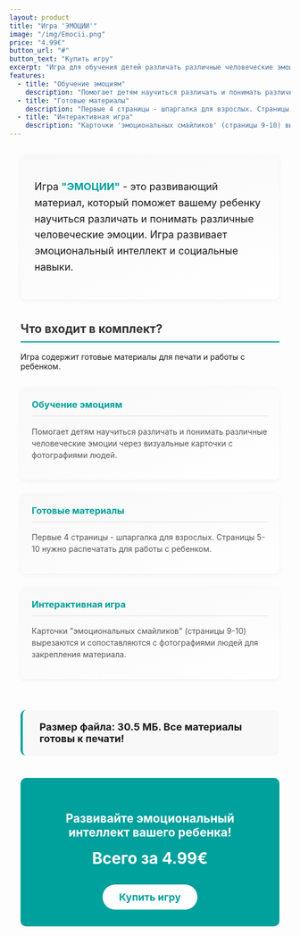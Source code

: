 ```yaml
---
layout: product
title: "Игра 'ЭМОЦИИ'"
image: "/img/Emocii.png"
price: "4.99€"
button_url: "#"
button_text: "Купить игру"
excerpt: "Игра для обучения детей различать различные человеческие эмоции. Развивает эмоциональный интеллект и социальные навыки."
features:
  - title: "Обучение эмоциям"
    description: "Помогает детям научиться различать и понимать различные человеческие эмоции через визуальные карточки."
  - title: "Готовые материалы"
    description: "Первые 4 страницы - шпаргалка для взрослых. Страницы 5-10 нужно распечатать для работы с ребенком."
  - title: "Интерактивная игра"
    description: "Карточки 'эмоциональных смайликов' (страницы 9-10) вырезаются и сопоставляются с фотографиями людей."
---
```


<style>
.book-container {
  max-width: 800px;
  margin: 0 auto;
  padding: 0 20px;
}

.section-title {
  border-bottom: 2px solid #00a09c;
  padding-bottom: 10px;
  color: #333;
  margin-top: 40px;
}

.book-intro {
  background: linear-gradient(160deg, #f8f8f8, #fff);
  border-radius: 10px;
  padding: 25px;
  margin: 30px 0;
  box-shadow: 0 2px 10px rgba(0, 0, 0, 0.05);
  font-size: 18px;
  line-height: 1.6;
}

.book-intro strong {
  color: #00a09c;
}

.feature-cards {
  display: flex;
  flex-wrap: wrap;
  justify-content: space-between;
  margin: 30px 0;
}

.feature-card {
  width: 100%;
  margin-bottom: 25px;
  padding: 20px;
  background: linear-gradient(160deg, #f8f8f8, #fff);
  border-radius: 10px;
  box-shadow: 0 2px 10px rgba(0, 0, 0, 0.05);
  transition: transform 0.3s ease, box-shadow 0.3s ease;
}

.feature-card:hover {
  transform: translateY(-5px);
  box-shadow: 0 5px 15px rgba(0, 0, 0, 0.1);
}

.feature-card h3 {
  color: #00a09c;
  margin-top: 0;
  border-bottom: 1px solid #e0e0e0;
  padding-bottom: 10px;
}

.feature-card p {
  color: #555;
  line-height: 1.5;
}

.book-bonus {
  background-color: #f8f8f8;
  padding: 20px 30px;
  border-radius: 10px;
  border-left: 4px solid #00a09c;
  margin: 30px 0;
  font-weight: bold;
  font-size: 18px;
}

.cta-section {
  text-align: center;
  background-color: #00a09c;
  color: white;
  padding: 30px;
  border-radius: 10px;
  margin: 40px 0 20px;
}

.cta-button {
  display: inline-block;
  margin-top: 15px;
  padding: 12px 30px;
  background-color: white;
  color: #00a09c;
  font-weight: bold;
  text-decoration: none;
  border-radius: 30px;
  transition: all 0.3s ease;
  font-size: 18px;
}

.cta-button:hover {
  background-color: #f0f0f0;
  transform: scale(1.05);
}

.price-tag {
  font-size: 28px;
  font-weight: bold;
  margin: 15px 0;
}

@media (max-width: 768px) {
  .feature-cards {
    justify-content: center;
  }
  
  .feature-card {
    max-width: 100%;
  }
}
</style>

<div class="book-container">

<div class="book-intro">
  <p>Игра <strong>"ЭМОЦИИ"</strong> - это развивающий материал, который поможет вашему ребенку научиться различать и понимать различные человеческие эмоции. Игра развивает эмоциональный интеллект и социальные навыки.</p>
</div>

<h2 class="section-title">Что входит в комплект?</h2>

<p>Игра содержит готовые материалы для печати и работы с ребенком.</p>

<div class="feature-cards">
  <div class="feature-card">
    <h3>Обучение эмоциям</h3>
    <p>Помогает детям научиться различать и понимать различные человеческие эмоции через визуальные карточки с фотографиями людей.</p>
  </div>
  
  <div class="feature-card">
    <h3>Готовые материалы</h3>
    <p>Первые 4 страницы - шпаргалка для взрослых. Страницы 5-10 нужно распечатать для работы с ребенком.</p>
  </div>
  
  <div class="feature-card">
    <h3>Интерактивная игра</h3>
    <p>Карточки "эмоциональных смайликов" (страницы 9-10) вырезаются и сопоставляются с фотографиями людей для закрепления материала.</p>
  </div>
</div>

<div class="book-bonus">
  Размер файла: 30.5 МБ. Все материалы готовы к печати!
</div>

<div class="cta-section">
  <h2>Развивайте эмоциональный интеллект вашего ребенка!</h2>
  <p class="price-tag">Всего за 4.99€</p>
  <a href="#" class="cta-button">Купить игру</a>
</div>

</div>
